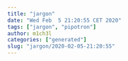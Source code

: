 ```yaml
---
title: "jargon"
date: "Wed Feb  5 21:20:55 CET 2020"
tags: ["jargon", "pipotron"]
author: m1ch3l
categories: ["generated"]
slug: "jargon/2020-02-05-21:20:55"
---
```



